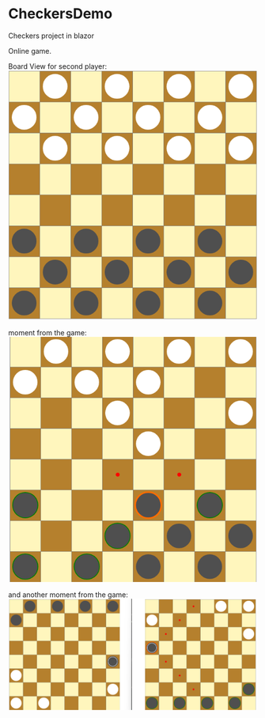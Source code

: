 # CheckersDemo
Checkers project in blazor

Online game.

Board View for second player:
![Screen](https://github.com/Kuprich/CheckersDemo/blob/master/CheckersDemo/Assets/screen1.png)

moment from the game: 
![Screen](https://github.com/Kuprich/CheckersDemo/blob/master/CheckersDemo/Assets/screen2.png)

and another moment from the game: 
![Screen](https://github.com/Kuprich/CheckersDemo/blob/master/CheckersDemo/Assets/screen3.png)
